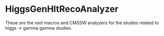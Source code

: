 HiggsGenHltRecoAnalyzer
=======================
These are the root macros and CMSSW analyzers for the studies related to higgs -> gamma gamma studies.
